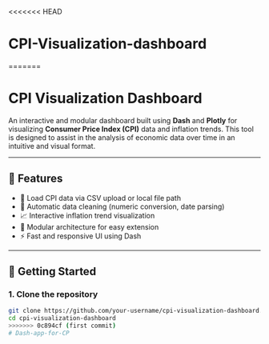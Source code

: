 <<<<<<< HEAD
# CPI-Visualization-dashboard
=======
# CPI Visualization Dashboard

An interactive and modular dashboard built using **Dash** and **Plotly** for visualizing **Consumer Price Index (CPI)** data and inflation trends. This tool is designed to assist in the analysis of economic data over time in an intuitive and visual format.

---

## 📌 Features

- 📂 Load CPI data via CSV upload or local file path
- 🔄 Automatic data cleaning (numeric conversion, date parsing)
- 📈 Interactive inflation trend visualization
- 🧱 Modular architecture for easy extension
- ⚡ Fast and responsive UI using Dash

---

## 🚀 Getting Started

### 1. Clone the repository

```bash
git clone https://github.com/your-username/cpi-visualization-dashboard.git
cd cpi-visualization-dashboard
>>>>>>> 0c894cf (first commit)
#   D a s h - a p p - f o r - C P  
 
